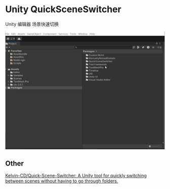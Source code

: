 # Unity QuickSceneSwitcher

Unity 编辑器 场景快速切换

![](info.gif) 

 

## Other

[Kelvin-CD/Quick-Scene-Switcher: A Unity tool for quickly switching between scenes without having to go through folders.](https://github.com/Kelvin-CD/Quick-Scene-Switcher)
